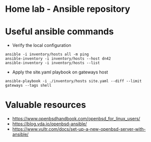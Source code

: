 # Home lab - Ansible repository

# Useful ansible commands

* Verify the local configuration

```
ansible -i inventory/hosts all -m ping
ansible-inventory -i inventory/hosts --host dn42
ansible-inventory -i inventory/hosts --list
```

* Apply the site.yaml playbook on gateways host

```
ansible-playbook -i ./inventory/hosts site.yaml --diff --limit gateways --tags shell
```

# Valuable resources

* https://www.openbsdhandbook.com/openbsd_for_linux_users/
* https://blog.vda.io/openbsd-ansible/
* https://www.vultr.com/docs/set-up-a-new-openbsd-server-with-ansible/
